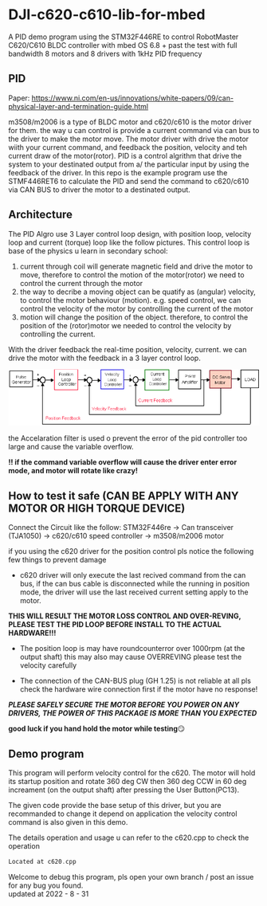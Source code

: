 # DJI-c620-c610-lib-for-mbed
A PID demo program using the STM32F446RE to control RobotMaster C620/C610 BLDC controller with mbed OS 6.8 +
past the test with full bandwidth 8 motors and 8 drivers with 1kHz PID frequency

## PID 
Paper: https://www.ni.com/en-us/innovations/white-papers/09/can-physical-layer-and-termination-guide.html </br>


m3508/m2006 is a type of BLDC motor and c620/c610 is the motor driver for them. the way u can control is provide a current command via can bus to the driver to make the motor move. The motor driver with drive the motor wiith your current command, and feedback the position, velocity and teh current draw of the motor(rotor). PID is a control algrithm that drive the system to your destinated output from a/ the particular input by using the feedback of the driver. In this repo is the example program use the STMF446RET6 to calculate the PID and send the command to c620/c610 via CAN BUS to driver the motor to a destinated output. 

## Architecture
The PID Algro use 3 Layer control loop design, with position loop, velocity loop and current (torque) loop like the follow pictures. This control loop is base of the physics u learn in secondary school:  
1. current through coil will generate magnetic field and drive the motor to move, therefore to control the motion of the motor(rotor) we need to control the current through the motor  
2. the way to decribe a moving object can be quatify as (angular) velocity, to control the motor behaviour (motion). e.g. speed control,  we can control the velocity of the motor by controlling the current of the motor
3. motion will change the position of the object. therefore, to control the position of the (rotor)motor we needed to control the velocity by controlling the current.

With the driver feedback the real-time position, velocity, current. we can drive the motor with the feedback in a 3 layer control loop.     

![](https://github.com/SamsonChau/DJI-c620-c610-lib-for-mbed/blob/main/Current-Velocity-Position-Loops.png)

the Accelaration filter is used o prevent the error of the pid controller too large and cause the variable overflow. 

**!! if the command variable overflow will cause the driver enter error mode, and motor will rotate like crazy!**

## How to test it safe (CAN BE APPLY WITH ANY MOTOR OR HIGH TORQUE DEVICE)
Connect the Circuit like the follow:
STM32F446re -> Can transceiver (TJA1050) -> c620/c610 speed controller -> m3508/m2006 motor

if you using the c620 driver for the position control pls notice the following few things to prevent damage 

* c620 driver will only execute the last recived command from the can bus, if the can bus cable is disconnected while the running in position mode, the driver will use the last received current setting apply to the motor. 
 
__THIS WILL RESULT THE MOTOR LOSS CONTROL AND OVER-REVING, PLEASE TEST THE PID LOOP BEFORE INSTALL TO THE ACTUAL HARDWARE!!!__ 

* The position loop is may have roundcounterror over 1000rpm (at the output shaft) this may also may cause OVERREVING please test the velocity carefully 

* The connection of the CAN-BUS plug (GH 1.25) is not reliable at all pls check the hardware wire connection first if the motor have no response!

***PLEASE SAFELY SECURE THE MOTOR BEFORE YOU POWER ON ANY DRIVERS, THE POWER OF THIS PACKAGE IS MORE THAN YOU EXPECTED***
 
 **good luck if you hand hold the motor while testing**:smirk:

## Demo program
This program will perform velocity control for the c620. The motor will hold its startup 
position and rotate  360 deg CW then 360 deg CCW  in 60 deg increament (on the output shaft) after pressing the 
User Button(PC13).

The given code provide the base setup of this driver, but you are recommanded to change it
depend on application the velocity control command is also given in this demo. 
 
The details operation and usage u can refer to the c620.cpp to check the operation

```cpp
Located at c620.cpp

```

Welcome to debug this program, pls open your own branch / post an issue for any bug you found. </br>
updated at 2022 - 8 - 31

